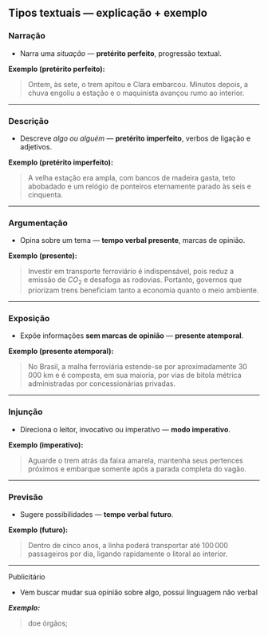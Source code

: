 ## Tipos textuais — explicação + exemplo

### Narração  

- Narra uma *situação* — **pretérito perfeito**, progressão textual.  

**Exemplo (pretérito perfeito):**  
> Ontem, às sete, o trem apitou e Clara embarcou. Minutos depois, a chuva engoliu a estação e o maquinista avançou rumo ao interior.

---

### Descrição  

- Descreve *algo ou alguém* — **pretérito imperfeito**, verbos de ligação e adjetivos.  

**Exemplo (pretérito imperfeito):**  
> A velha estação era ampla, com bancos de madeira gasta, teto abobadado e um relógio de ponteiros eternamente parado às seis e cinquenta.

---

### Argumentação  

- Opina sobre um tema — **tempo verbal presente**, marcas de opinião.  

**Exemplo (presente):**  
> Investir em transporte ferroviário é indispensável, pois reduz a emissão de $CO_2$ e desafoga as rodovias. Portanto, governos que priorizam trens beneficiam tanto a economia quanto o meio ambiente.

---

### Exposição  

- Expõe informações **sem marcas de opinião** — **presente atemporal**.  

**Exemplo (presente atemporal):**  
> No Brasil, a malha ferroviária estende-se por aproximadamente $30\,000\text{ km}$ e é composta, em sua maioria, por vias de bitola métrica administradas por concessionárias privadas.

---

### Injunção  

- Direciona o leitor, invocativo ou imperativo — **modo imperativo**.  

**Exemplo (imperativo):**  
> Aguarde o trem atrás da faixa amarela, mantenha seus pertences próximos e embarque somente após a parada completa do vagão.

---

### Previsão  

- Sugere possibilidades — **tempo verbal futuro**.  

**Exemplo (futuro):**  
> Dentro de cinco anos, a linha poderá transportar até $100\,000$ passageiros por dia, ligando rapidamente o litoral ao interior.


---

Publicitário

- Vem buscar mudar sua opinião sobre algo, possui linguagem não verbal

***Exemplo:***
> doe órgãos;
